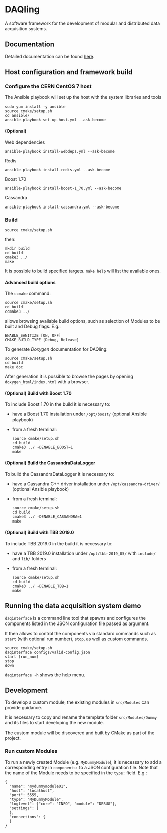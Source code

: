 # DAQling

A software framework for the development of modular and distributed data acquisition systems.

## Documentation

Detailed documentation can be found [here][codimd].

[codimd]: <https://codimd.web.cern.ch/s/B1oArin-r>

## Host configuration and framework build

### Configure the CERN CentOS 7 host

The Ansible playbook will set up the host with the system libraries and tools

    sudo yum install -y ansible
    source cmake/setup.sh
    cd ansible/
    ansible-playbook set-up-host.yml --ask-become

#### (Optional)

Web dependencies

    ansible-playbook install-webdeps.yml --ask-become

Redis

    ansible-playbook install-redis.yml --ask-become

Boost 1.70

    ansible-playbook install-boost-1_70.yml --ask-become

Cassandra

    ansible-playbook install-cassandra.yml --ask-become

### Build

    source cmake/setup.sh

then:

    mkdir build
    cd build
    cmake3 ../
    make

It is possible to build specified targets. `make help` will list the available ones.

#### Advanced build options

The `ccmake` command:

    source cmake/setup.sh
    cd build
    ccmake3 ../

allows browsing available build options, such as selection of Modules to be built and Debug flags. E.g.:

    ENABLE_SANITIZE [ON, OFF]
    CMAKE_BUILD_TYPE [Debug, Release]

To generate *Doxygen* documentation for DAQling:

    source cmake/setup.sh
    cd build
    make doc

After generation it is possible to browse the pages by opening `doxygen_html/index.html` with a browser.

#### (Optional) Build with Boost 1.70

To include Boost 1.70 in the build it is necessary to:

- have a Boost 1.70 installation under `/opt/boost/` (optional Ansible playbook)
- from a fresh terminal:

      source cmake/setup.sh
      cd build
      cmake3 ../ -DENABLE_BOOST=1
      make

#### (Optional) Build the CassandraDataLogger

To build the CassandraDataLogger it is necessary to:

- have a Cassandra C++ driver installation under `/opt/cassandra-driver/` (optional Ansible playbook)
- from a fresh terminal:

      source cmake/setup.sh
      cd build
      cmake3 ../ -DENABLE_CASSANDRA=1
      make

#### (Optional) Build with TBB 2019.0

To include TBB 2019.0 in the build it is necessary to:

- have a TBB 2019.0 installation under `/opt/tbb-2019_U5/` with `include/` and `lib/` folders
- from a fresh terminal:

      source cmake/setup.sh
      cd build
      cmake3 ../ -DENABLE_TBB=1
      make

## Running the data acquisition system demo

`daqinterface` is a command line tool that spawns and configures the components listed in the JSON configuration file passed as argument.

It then allows to control the components via standard commands such as `start` (with optional run number), `stop`, as well as custom commands.

    source cmake/setup.sh
    daqinterface configs/valid-config.json
    start [run_num]
    stop
    down

`daqinterface -h` shows the help menu.

## Development

To develop a custom module, the existing modules in `src/Modules` can provide guidance.

It is necessary to copy and rename the template folder `src/Modules/Dummy` and its files to start developing the new module.

The custom module will be discovered and built by CMake as part of the project.

### Run custom Modules

To run a newly created Module (e.g. `MyDummyModule`), it is necessary to add a corresponding entry in `components:` to a JSON configuration file. Note that the name of the Module needs to be specified in the `type:` field. E.g.:

    {
      "name": "mydummymodule01",
      "host": "localhost",
      "port": 5555,
      "type": "MyDummyModule",
      "loglevel": {"core": "INFO", "module": "DEBUG"},
      "settings": {
      },
      "connections": {
      }    
    }

